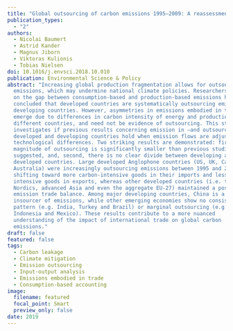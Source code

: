 ```yaml
---
title: "Global outsourcing of carbon emissions 1995–2009: A reassessment"
publication_types:
  - "2"
authors:
  - Nicolai Baumert
  - Astrid Kander
  - Magnus Jiborn
  - Viktoras Kulionis
  - Tobias Nielsen
doi: 10.1016/j.envsci.2018.10.010
publication: Environmental Science & Policy
abstract: "Increasing global production fragmentation allows for outsourcing of
  emissions, which may undermine national climate policies. Researchers focusing
  on the gap between consumption-based and production-based emissions have
  concluded that developed countries are systematically outsourcing emissions to
  developing countries. However, asymmetries in emissions embodied in trade may
  emerge due to differences in carbon intensity of energy and production between
  different countries, and need not be evidence of outsourcing. This study
  investigates if previous results concerning emission in –and outsourcing of
  developed and developing countries hold when emission flows are adjusted for
  technological differences. Two striking results are demonstrated: first, the
  magnitude of outsourcing is significantly smaller than previous studies have
  suggested, and, second, there is no clear divide between developing and
  developed countries. Large developed Anglophone countries (US, UK, Canada and
  Australia) were increasingly outsourcing emissions between 1995 and 2009 by
  shifting toward more carbon-intensive goods in their imports and less carbon
  intensive goods in exports, whereas other developed countries (i.e. the
  Nordics, advanced Asia and even the aggregate EU-27) maintained a positive
  emission trade balance. Among major developing countries, China is a major
  insourcer of emissions, while other emerging economies show no consistent
  pattern (e.g. India, Turkey and Brazil) or marginal outsourcing (e.g.
  Indonesia and Mexico). These results contribute to a more nuanced
  understanding of the impact of international trade on global carbon
  emissions."
draft: false
featured: false
tags:
  - Carbon leakage
  - Climate mitigation
  - Emission outsourcing
  - Input-output analysis
  - Emissions embodied in trade
  - Consumption-based accounting
image:
  filename: featured
  focal_point: Smart
  preview_only: false
date: 2019
---
```


